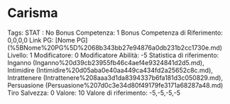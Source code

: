 # Carisma

Tags: STAT
: No
Bonus Competenza: 1
Bonus Competenza di Riferimento: 0,0,0,0
Link PG: [Nome PG] (%5BNome%20PG%5D%2068b343bb27e94876a0db231b2cc1730e.md)
Livello: 1
Modificatore: 0
Modificatore  Abilità: -5
Statistica di riferimento: Inganno (Inganno%20d39cb23955fb46c4aef4e9324841d2d5.md), Intimidire (Intimidire%20d05aba0e40aa449ca434fd2a25652c8c.md), Intrattenere (Intrattenere%208aaa3d1da8394337b6fa181d3c050829.md), Persuasione (Persuasione%207d0c3e34d80f49179fe3171a68287a48.md)
Tiro Salvezza: 0
Valore: 10
Valore di riferimento: -5,-5,-5,-5